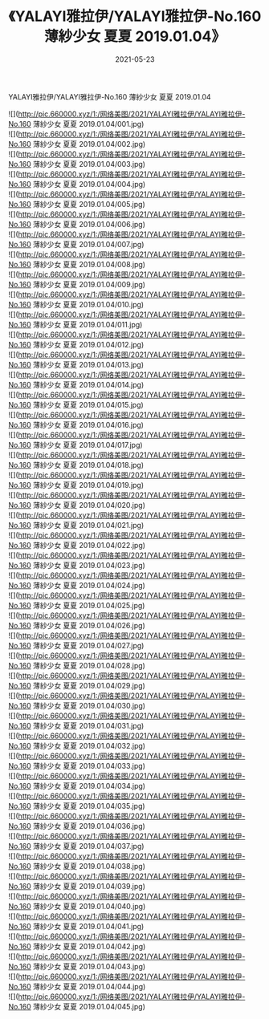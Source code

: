 ﻿---
layout: post
title:  《YALAYI雅拉伊/YALAYI雅拉伊-No.160 薄紗少女 夏夏 2019.01.04》
date:   2021-05-23
img: http://pic.660000.xyz/1:/网络美图/2021/YALAYI雅拉伊/YALAYI雅拉伊-No.160 薄紗少女 夏夏 2019.01.04/000.jpg
categories: [美女, 清纯, 唯美]
---

YALAYI雅拉伊/YALAYI雅拉伊-No.160 薄紗少女 夏夏 2019.01.04

 ![](http://pic.660000.xyz/1:/网络美图/2021/YALAYI雅拉伊/YALAYI雅拉伊-No.160 薄紗少女 夏夏 2019.01.04/001.jpg) <br>![](http://pic.660000.xyz/1:/网络美图/2021/YALAYI雅拉伊/YALAYI雅拉伊-No.160 薄紗少女 夏夏 2019.01.04/002.jpg) <br>![](http://pic.660000.xyz/1:/网络美图/2021/YALAYI雅拉伊/YALAYI雅拉伊-No.160 薄紗少女 夏夏 2019.01.04/003.jpg) <br>![](http://pic.660000.xyz/1:/网络美图/2021/YALAYI雅拉伊/YALAYI雅拉伊-No.160 薄紗少女 夏夏 2019.01.04/004.jpg) <br>![](http://pic.660000.xyz/1:/网络美图/2021/YALAYI雅拉伊/YALAYI雅拉伊-No.160 薄紗少女 夏夏 2019.01.04/005.jpg) <br>![](http://pic.660000.xyz/1:/网络美图/2021/YALAYI雅拉伊/YALAYI雅拉伊-No.160 薄紗少女 夏夏 2019.01.04/006.jpg) <br>![](http://pic.660000.xyz/1:/网络美图/2021/YALAYI雅拉伊/YALAYI雅拉伊-No.160 薄紗少女 夏夏 2019.01.04/007.jpg) <br>![](http://pic.660000.xyz/1:/网络美图/2021/YALAYI雅拉伊/YALAYI雅拉伊-No.160 薄紗少女 夏夏 2019.01.04/008.jpg) <br>![](http://pic.660000.xyz/1:/网络美图/2021/YALAYI雅拉伊/YALAYI雅拉伊-No.160 薄紗少女 夏夏 2019.01.04/009.jpg) <br>![](http://pic.660000.xyz/1:/网络美图/2021/YALAYI雅拉伊/YALAYI雅拉伊-No.160 薄紗少女 夏夏 2019.01.04/010.jpg) <br>![](http://pic.660000.xyz/1:/网络美图/2021/YALAYI雅拉伊/YALAYI雅拉伊-No.160 薄紗少女 夏夏 2019.01.04/011.jpg) <br>![](http://pic.660000.xyz/1:/网络美图/2021/YALAYI雅拉伊/YALAYI雅拉伊-No.160 薄紗少女 夏夏 2019.01.04/012.jpg) <br>![](http://pic.660000.xyz/1:/网络美图/2021/YALAYI雅拉伊/YALAYI雅拉伊-No.160 薄紗少女 夏夏 2019.01.04/013.jpg) <br>![](http://pic.660000.xyz/1:/网络美图/2021/YALAYI雅拉伊/YALAYI雅拉伊-No.160 薄紗少女 夏夏 2019.01.04/014.jpg) <br>![](http://pic.660000.xyz/1:/网络美图/2021/YALAYI雅拉伊/YALAYI雅拉伊-No.160 薄紗少女 夏夏 2019.01.04/015.jpg) <br>![](http://pic.660000.xyz/1:/网络美图/2021/YALAYI雅拉伊/YALAYI雅拉伊-No.160 薄紗少女 夏夏 2019.01.04/016.jpg) <br>![](http://pic.660000.xyz/1:/网络美图/2021/YALAYI雅拉伊/YALAYI雅拉伊-No.160 薄紗少女 夏夏 2019.01.04/017.jpg) <br>![](http://pic.660000.xyz/1:/网络美图/2021/YALAYI雅拉伊/YALAYI雅拉伊-No.160 薄紗少女 夏夏 2019.01.04/018.jpg) <br>![](http://pic.660000.xyz/1:/网络美图/2021/YALAYI雅拉伊/YALAYI雅拉伊-No.160 薄紗少女 夏夏 2019.01.04/019.jpg) <br>![](http://pic.660000.xyz/1:/网络美图/2021/YALAYI雅拉伊/YALAYI雅拉伊-No.160 薄紗少女 夏夏 2019.01.04/020.jpg) <br>![](http://pic.660000.xyz/1:/网络美图/2021/YALAYI雅拉伊/YALAYI雅拉伊-No.160 薄紗少女 夏夏 2019.01.04/021.jpg) <br>![](http://pic.660000.xyz/1:/网络美图/2021/YALAYI雅拉伊/YALAYI雅拉伊-No.160 薄紗少女 夏夏 2019.01.04/022.jpg) <br>![](http://pic.660000.xyz/1:/网络美图/2021/YALAYI雅拉伊/YALAYI雅拉伊-No.160 薄紗少女 夏夏 2019.01.04/023.jpg) <br>![](http://pic.660000.xyz/1:/网络美图/2021/YALAYI雅拉伊/YALAYI雅拉伊-No.160 薄紗少女 夏夏 2019.01.04/024.jpg) <br>![](http://pic.660000.xyz/1:/网络美图/2021/YALAYI雅拉伊/YALAYI雅拉伊-No.160 薄紗少女 夏夏 2019.01.04/025.jpg) <br>![](http://pic.660000.xyz/1:/网络美图/2021/YALAYI雅拉伊/YALAYI雅拉伊-No.160 薄紗少女 夏夏 2019.01.04/026.jpg) <br>![](http://pic.660000.xyz/1:/网络美图/2021/YALAYI雅拉伊/YALAYI雅拉伊-No.160 薄紗少女 夏夏 2019.01.04/027.jpg) <br>![](http://pic.660000.xyz/1:/网络美图/2021/YALAYI雅拉伊/YALAYI雅拉伊-No.160 薄紗少女 夏夏 2019.01.04/028.jpg) <br>![](http://pic.660000.xyz/1:/网络美图/2021/YALAYI雅拉伊/YALAYI雅拉伊-No.160 薄紗少女 夏夏 2019.01.04/029.jpg) <br>![](http://pic.660000.xyz/1:/网络美图/2021/YALAYI雅拉伊/YALAYI雅拉伊-No.160 薄紗少女 夏夏 2019.01.04/030.jpg) <br>![](http://pic.660000.xyz/1:/网络美图/2021/YALAYI雅拉伊/YALAYI雅拉伊-No.160 薄紗少女 夏夏 2019.01.04/031.jpg) <br>![](http://pic.660000.xyz/1:/网络美图/2021/YALAYI雅拉伊/YALAYI雅拉伊-No.160 薄紗少女 夏夏 2019.01.04/032.jpg) <br>![](http://pic.660000.xyz/1:/网络美图/2021/YALAYI雅拉伊/YALAYI雅拉伊-No.160 薄紗少女 夏夏 2019.01.04/033.jpg) <br>![](http://pic.660000.xyz/1:/网络美图/2021/YALAYI雅拉伊/YALAYI雅拉伊-No.160 薄紗少女 夏夏 2019.01.04/034.jpg) <br>![](http://pic.660000.xyz/1:/网络美图/2021/YALAYI雅拉伊/YALAYI雅拉伊-No.160 薄紗少女 夏夏 2019.01.04/035.jpg) <br>![](http://pic.660000.xyz/1:/网络美图/2021/YALAYI雅拉伊/YALAYI雅拉伊-No.160 薄紗少女 夏夏 2019.01.04/036.jpg) <br>![](http://pic.660000.xyz/1:/网络美图/2021/YALAYI雅拉伊/YALAYI雅拉伊-No.160 薄紗少女 夏夏 2019.01.04/037.jpg) <br>![](http://pic.660000.xyz/1:/网络美图/2021/YALAYI雅拉伊/YALAYI雅拉伊-No.160 薄紗少女 夏夏 2019.01.04/038.jpg) <br>![](http://pic.660000.xyz/1:/网络美图/2021/YALAYI雅拉伊/YALAYI雅拉伊-No.160 薄紗少女 夏夏 2019.01.04/039.jpg) <br>![](http://pic.660000.xyz/1:/网络美图/2021/YALAYI雅拉伊/YALAYI雅拉伊-No.160 薄紗少女 夏夏 2019.01.04/040.jpg) <br>![](http://pic.660000.xyz/1:/网络美图/2021/YALAYI雅拉伊/YALAYI雅拉伊-No.160 薄紗少女 夏夏 2019.01.04/041.jpg) <br>![](http://pic.660000.xyz/1:/网络美图/2021/YALAYI雅拉伊/YALAYI雅拉伊-No.160 薄紗少女 夏夏 2019.01.04/042.jpg) <br>![](http://pic.660000.xyz/1:/网络美图/2021/YALAYI雅拉伊/YALAYI雅拉伊-No.160 薄紗少女 夏夏 2019.01.04/043.jpg) <br>![](http://pic.660000.xyz/1:/网络美图/2021/YALAYI雅拉伊/YALAYI雅拉伊-No.160 薄紗少女 夏夏 2019.01.04/044.jpg) <br>![](http://pic.660000.xyz/1:/网络美图/2021/YALAYI雅拉伊/YALAYI雅拉伊-No.160 薄紗少女 夏夏 2019.01.04/045.jpg) <br>